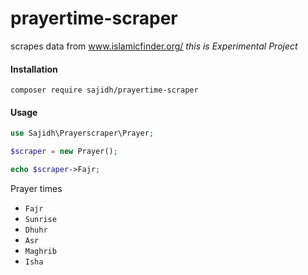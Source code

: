 # prayertime-scraper

scrapes data from www.islamicfinder.org/ _this is Experimental Project_

#### Installation

```
composer require sajidh/prayertime-scraper
```

#### Usage

```php
use Sajidh\Prayerscraper\Prayer;

$scraper = new Prayer();

echo $scraper->Fajr;
```

Prayer times

- `Fajr`
- `Sunrise`
- `Dhuhr`
- `Asr`
- `Maghrib`
- `Isha`
